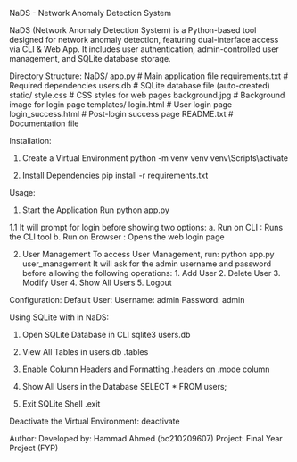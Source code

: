 NaDS - Network Anomaly Detection System

NaDS (Network Anomaly Detection System) is a Python-based tool designed for network anomaly detection, featuring dual-interface access via CLI & Web App. It includes user authentication, admin-controlled user management, and SQLite database storage.

Directory Structure:
NaDS/
    app.py                     # Main application file
    requirements.txt           # Required dependencies
    users.db                   # SQLite database file (auto-created)
    static/
        style.css              # CSS styles for web pages
        background.jpg         # Background image for login page
    templates/
        login.html             # User login page
        login_success.html     # Post-login success page
    README.txt                 # Documentation file

Installation:

1. Create a Virtual Environment
    python -m venv venv
    venv\Scripts\activate

2. Install Dependencies
    pip install -r requirements.txt

Usage:

1. Start the Application
    Run python app.py

1.1 It will prompt for login before showing two options:
    a. Run on CLI : Runs the CLI tool
    b. Run on Browser : Opens the web login page

2. User Management
    To access User Management, run: python app.py user_management
    It will ask for the admin username and password before allowing the following operations:
        1. Add User
        2. Delete User
        3. Modify User
        4. Show All Users
        5. Logout

Configuration:
    Default User:
        Username: admin
        Password: admin

Using SQLite with in NaDS:

1. Open SQLite Database in CLI
    sqlite3 users.db

2. View All Tables in users.db
    .tables

3. Enable Column Headers and Formatting
    .headers on
    .mode column

4. Show All Users in the Database
    SELECT * FROM users;

5. Exit SQLite Shell
    .exit

Deactivate the Virtual Environment:
    deactivate


Author:
Developed by: Hammad Ahmed (bc210209607)
Project: Final Year Project (FYP)